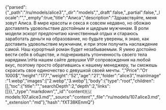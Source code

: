 {"parsed":{"_path":"/ru/models/alice3","_dir":"models","_draft":false,"_partial":false,"_locale":"","_empty":true,"title":"Алиса","description":"Здравствуйте, меня зовут Алиса. В мире красоты и секса я совсем недавно, но обожаю доставлять удовольствие достойным и щедрым мужчинам. В роли модели эскорт предпочитаю качественный отдых и стараюсь заработать деньги на образование, но будьте уверены, я знаю, как доставить удовольствие мужчинам, и при этом получить наслаждение самой. Наш курортный роман будет незабываемым. Я умею достойно вести себя в обществе, и подчеркивать утонченность своего тела нарядами.\nНа нашем сайте девушки VIP сопровождения на любой вкус, поэтому просто обратившись к нашему менеджеру, ты сможешь скрасить свое одиночество с девушкой своей мечты. ","Price":"От 1000$","height":"177","weight":"52","age":"21","folder":"alice3","mainImage":"1.webp","images":["2.webp","3.webp"],"body":{"type":"root","children":[],"toc":{"title":"","searchDepth":2,"depth":2,"links":[]}},"_type":"markdown","_id":"content:ru:models:107.alice3.md","_source":"content","_file":"ru/models/107.alice3.md","_extension":"md"},"hash":"fXT38KEnmQ"}